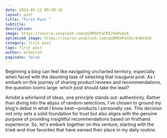```yaml
---
date: 2024-05-12 09:59:24
layout: post
title: "First Post "
subtitle:
description:
image: https://source.unsplash.com/pUAM5hPaCRI/640x426
optimized_image: https://source.unsplash.com/pUAM5hPaCRI/640x426
category: first post
tags: first post
author: mrharish
paginate: false
---
```

Beginning a blog can feel like navigating uncharted territory, especially when faced with the daunting task of selecting that inaugural post. As I embark on this journey of sharing product reviews and recommendations, the question looms large: which post should take the lead?

Amidst a whirlwind of ideas, one principle stands out: authenticity. Rather than diving into the abyss of random selections, I've chosen to ground my blog's debut in what I know best—products I personally use. This decision not only sets a solid foundation for trust but also aligns with the genuine purpose of providing insightful recommendations based on firsthand experience. So, let's embark together on this venture, starting with the tried-and-true favorites that have earned their place in my daily routine.
